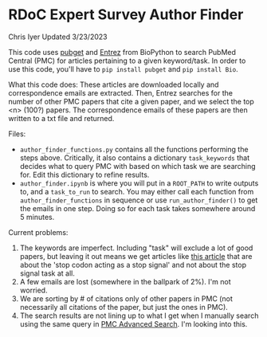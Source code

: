 # RDoC Expert Survey Author Finder
Chris Iyer
Updated 3/23/2023

This code uses [pubget](https://neuroquery.github.io/pubget/pubget.html) and [Entrez](https://biopython.org/docs/1.76/api/Bio.Entrez.html) from BioPython to search PubMed Central (PMC) for articles pertaining to a given keyword/task. In order to use this code, you'll have to `pip install pubget` and `pip install Bio`.

What this code does:
These articles are downloaded locally and correspondence emails are extracted. Then, Entrez searches for the number of other PMC papers that cite a given paper, and we select the top &lt;n> (100?) papers. The correspondence emails of these papers are then written to a txt file and returned.

Files:
- `author_finder_functions.py` contains all the functions performing the steps above. Critically, it also contains a dictionary `task_keywords` that decides what to query PMC with based on which task we are searching for. Edit this dictionary to refine results.
- `author_finder.ipynb` is where you will put in a `ROOT_PATH` to write outputs to, and a `task_to_run` to search. You may either call each function from `author_finder_functions` in sequence or use `run_author_finder()` to get the emails in one step. Doing so for each task takes somewhere around 5 minutes.

Current problems:
1. The keywords are imperfect. Including "task" will exclude a lot of good papers, but leaving it out means we get articles like [this article](https://www.ncbi.nlm.nih.gov/pmc/articles/PMC4359377/) that are about the 'stop codon acting as a stop signal' and not about the stop signal task at all.
2. A few emails are lost (somewhere in the ballpark of 2%). I'm not worried.
3. We are sorting by # of citations only of other papers in PMC (not necessarily all citations of the paper, but just the ones in PMC).
4. The search results are not lining up to what I get when I manually search using the same query in [PMC Advanced Search](https://www.ncbi.nlm.nih.gov/pmc/advanced). I'm looking into this. 
